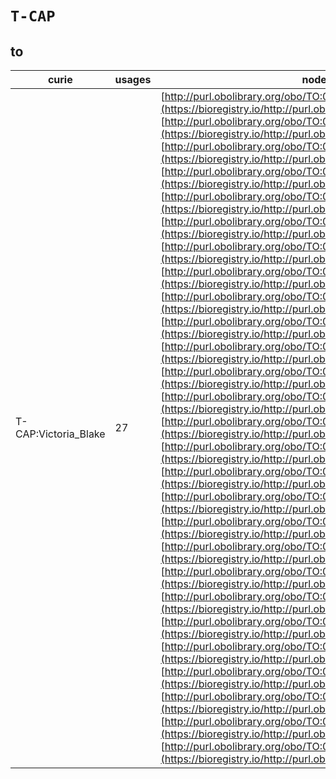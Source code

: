 # `T-CAP`
## to
| curie                |   usages | nodes                                                                                                                                                                                                                                                                                                                                                                                                                                                                                                                                                                                                                                                                                                                                                                                                                                                                                                                                                                                                                                                                                                                                                                                                                                                                                                                                                                                                                                                                                                                                                                                                                                                                                                                                                                                                                                                                                                                                                                                                                                                                                                                                                                                                                                                                                                                                                                                                                                                                                                                                                                                                                                                                                                                                                                                                                                                                                                                                                                                                                                                                                                               |
|----------------------|----------|---------------------------------------------------------------------------------------------------------------------------------------------------------------------------------------------------------------------------------------------------------------------------------------------------------------------------------------------------------------------------------------------------------------------------------------------------------------------------------------------------------------------------------------------------------------------------------------------------------------------------------------------------------------------------------------------------------------------------------------------------------------------------------------------------------------------------------------------------------------------------------------------------------------------------------------------------------------------------------------------------------------------------------------------------------------------------------------------------------------------------------------------------------------------------------------------------------------------------------------------------------------------------------------------------------------------------------------------------------------------------------------------------------------------------------------------------------------------------------------------------------------------------------------------------------------------------------------------------------------------------------------------------------------------------------------------------------------------------------------------------------------------------------------------------------------------------------------------------------------------------------------------------------------------------------------------------------------------------------------------------------------------------------------------------------------------------------------------------------------------------------------------------------------------------------------------------------------------------------------------------------------------------------------------------------------------------------------------------------------------------------------------------------------------------------------------------------------------------------------------------------------------------------------------------------------------------------------------------------------------------------------------------------------------------------------------------------------------------------------------------------------------------------------------------------------------------------------------------------------------------------------------------------------------------------------------------------------------------------------------------------------------------------------------------------------------------------------------------------------------|
| T-CAP:Victoria_Blake |       27 | [http://purl.obolibrary.org/obo/TO:0020051](https://bioregistry.io/http://purl.obolibrary.org/obo/TO:0020051), [http://purl.obolibrary.org/obo/TO:0020052](https://bioregistry.io/http://purl.obolibrary.org/obo/TO:0020052), [http://purl.obolibrary.org/obo/TO:0020053](https://bioregistry.io/http://purl.obolibrary.org/obo/TO:0020053), [http://purl.obolibrary.org/obo/TO:0020054](https://bioregistry.io/http://purl.obolibrary.org/obo/TO:0020054), [http://purl.obolibrary.org/obo/TO:0020055](https://bioregistry.io/http://purl.obolibrary.org/obo/TO:0020055), [http://purl.obolibrary.org/obo/TO:0020056](https://bioregistry.io/http://purl.obolibrary.org/obo/TO:0020056), [http://purl.obolibrary.org/obo/TO:0020057](https://bioregistry.io/http://purl.obolibrary.org/obo/TO:0020057), [http://purl.obolibrary.org/obo/TO:0020058](https://bioregistry.io/http://purl.obolibrary.org/obo/TO:0020058), [http://purl.obolibrary.org/obo/TO:0020059](https://bioregistry.io/http://purl.obolibrary.org/obo/TO:0020059), [http://purl.obolibrary.org/obo/TO:0020060](https://bioregistry.io/http://purl.obolibrary.org/obo/TO:0020060), [http://purl.obolibrary.org/obo/TO:0020061](https://bioregistry.io/http://purl.obolibrary.org/obo/TO:0020061), [http://purl.obolibrary.org/obo/TO:0020062](https://bioregistry.io/http://purl.obolibrary.org/obo/TO:0020062), [http://purl.obolibrary.org/obo/TO:0020063](https://bioregistry.io/http://purl.obolibrary.org/obo/TO:0020063), [http://purl.obolibrary.org/obo/TO:0020064](https://bioregistry.io/http://purl.obolibrary.org/obo/TO:0020064), [http://purl.obolibrary.org/obo/TO:0020065](https://bioregistry.io/http://purl.obolibrary.org/obo/TO:0020065), [http://purl.obolibrary.org/obo/TO:0020066](https://bioregistry.io/http://purl.obolibrary.org/obo/TO:0020066), [http://purl.obolibrary.org/obo/TO:0020067](https://bioregistry.io/http://purl.obolibrary.org/obo/TO:0020067), [http://purl.obolibrary.org/obo/TO:0020068](https://bioregistry.io/http://purl.obolibrary.org/obo/TO:0020068), [http://purl.obolibrary.org/obo/TO:0020069](https://bioregistry.io/http://purl.obolibrary.org/obo/TO:0020069), [http://purl.obolibrary.org/obo/TO:0020070](https://bioregistry.io/http://purl.obolibrary.org/obo/TO:0020070), [http://purl.obolibrary.org/obo/TO:0020071](https://bioregistry.io/http://purl.obolibrary.org/obo/TO:0020071), [http://purl.obolibrary.org/obo/TO:0020072](https://bioregistry.io/http://purl.obolibrary.org/obo/TO:0020072), [http://purl.obolibrary.org/obo/TO:0020073](https://bioregistry.io/http://purl.obolibrary.org/obo/TO:0020073), [http://purl.obolibrary.org/obo/TO:0020074](https://bioregistry.io/http://purl.obolibrary.org/obo/TO:0020074), [http://purl.obolibrary.org/obo/TO:0020075](https://bioregistry.io/http://purl.obolibrary.org/obo/TO:0020075), [http://purl.obolibrary.org/obo/TO:0020076](https://bioregistry.io/http://purl.obolibrary.org/obo/TO:0020076), [http://purl.obolibrary.org/obo/TO:0020077](https://bioregistry.io/http://purl.obolibrary.org/obo/TO:0020077) |
